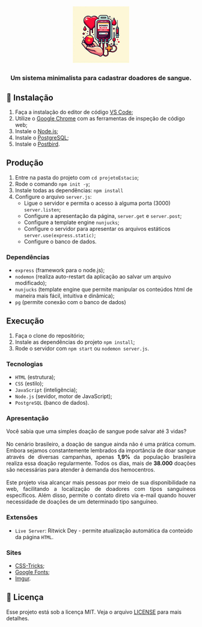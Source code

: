 <h1 align="center">
	<img alt="Imagem de DOE" src="./src/frontend/public/logo.png" width="150px" />
</h1>

<h3 align="center">
	Um sistema minimalista para cadastrar doadores de sangue.
</h3>

## :rocket: Instalação

1. Faça a instalação do editor de código [VS Code](https://code.visualstudio.com);
2. Utilize o [Google Chrome](https://www.google.com/intl/pt-BR/chrome/) com as ferramentas de inspeção de código web;
3. Instale o [Node.js](https://nodejs.org/en/);
4. Instale o [PostgreSQL](https://www.postgresql.org/);
5. Instale o [Postbird](https://www.electronjs.org/apps/postbird).

## Produção

1. Entre na pasta do projeto com `cd projetoEstacio`;
2. Rode o comando `npm init -y`;
3. Instale todas as dependências: `npm install`
4. Configure o arquivo `server.js`: <br/>
    * Ligue o servidor e permita o acesso à alguma porta (3000) `server.listen`; <br/>
    * Configure a apresentação da página, `server.get` e `server.post`; <br/>
    * Configure a template engine `nunjucks`; <br/>
    * Configure o servidor para apresentar os arquivos estáticos `server.use(express.static)`; <br/>
    * Configure o banco de dados.

### Dependências

* `express` (framework para o node.js);
* `nodemon` (realiza auto-restart da aplicação ao salvar um arquivo modificado);
* `nunjucks` (template engine que permite manipular os conteúdos html de maneira mais fácil, intuitiva e dinâmica);
* `pg` (permite conexão com o banco de dados)

## Execução

1. Faça o clone do repositório;
2. Instale as dependências do projeto `npm install`;
3. Rode o servidor com `npm start` ou `nodemon server.js`.

### Tecnologias

* `HTML` (estrutura);
* `CSS` (estilo);
* `JavaScript` (inteligência);
* `Node.js` (sevidor, motor de JavaScript);
* `PostgreSQL` (banco de dados).

### Apresentação

<p align="justify">
    Você sabia que uma simples doação de sangue pode salvar até 3 vidas?
    <br/><br/>
    No cenário brasileiro, a doação de sangue ainda não é uma prática comum. Embora sejamos constantemente lembrados da importância de doar sangue através de diversas campanhas, apenas <b>1,9%</b> da população brasileira realiza essa doação regularmente. Todos os dias, mais de <b>38.000</b> doações são necessárias para atender à demanda dos hemocentros.
    <br/><br/>
    Este projeto visa alcançar mais pessoas por meio de sua disponibilidade na web, facilitando a localização de doadores com tipos sanguíneos específicos. Além disso, permite o contato direto via e-mail quando houver necessidade de doações de um determinado tipo sanguíneo.
</p>


### Extensões

* `Live Server`: Ritwick Dey - permite atualização automática da conteúdo da página `HTML`.

### Sites

* [CSS-Tricks](https://css-tricks.com);
* [Google Fonts](https://fonts.google.com/);
* [Imgur](https://imgur.com/).

## :memo: Licença

Esse projeto está sob a licença MIT. Veja o arquivo [LICENSE](LICENSE.md) para mais detalhes.